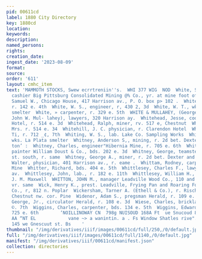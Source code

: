 ```yaml
---
pid: 00611cd
label: 1880 City Directory
key: 1880cd
location: 
keywords: 
description: 
named_persons: 
rights: 
creation_date: 
ingest_date: '2023-08-09'
format: 
source: 
order: '611'
layout: cmhc_item
text: 'MAMMOTH STOCKS, Swew ecrrtreniin''s.  WHI 377 WIG  NOD  White, S. Harrison,
  cashier Big Pittsburg Consolidated Mining @% Co., yr. at mine foot of Yankee Hiil  White,
  Samuel W., Chicago House, 417 Harrison av., P. O. box p> 102 .  White, Thomas W.,
  r. 142 e. 4th  White, W. S., engineer, r, 430 2, 3d  White, W. T., wks. La Plata
  smelter  White, » carpenter, r. 329 e. 5th  WHITE & MULLAHEY, (George G. White and
  John W. Mul- lahey), lawyers, 320 Harrison ay.  Whitehead, Jesse, cook Clarendon
  Hotel, r. 514 e. 3d  Whitehead, Ralph, miner, rv. 517 e, Chestnut  Whitehead, Sarah
  Mrs. r. 514 e. 34  Whitehill, J. C. physician, r. Clarendon Hotel  Whiting, Charles
  Ti, r. 712 _¢, 7th  Whiting, W. S., lab. Lake Co. Sampling Works  Whitman, Charles,
  wks. La Plata smelter  Whitney, Anderson S,, mining, r. 2d bet. Dexter and Washing-
  ton’ :  Whitney, Charles, engineer"Hibernia Mine, r. 705 e. 6th  Whitney, George,
  painter William Doust & Co., bds. 202 e. 3d  Whitney, George, teamster, 414 w. 2d
  st. south, r. same  Whitney, George A., miner, r. 2d bet. Dexter and Washington  Whitney,
  Walter, physician, 401 Harrison av., r. eame .  Whittam, Rodney, carpenter Amie
  Mine  Whitter, Richard, bds. 404 e. 5th  Whittlesey, Charles F., lawyer, 824 Harrison
  av.  Whittlesey, John, lab., r. 182 e. 11th  Whittlesey, William H., lawyer with
  J. M. Maxwell  WHITTON, JOHN M., manager Leadville Wood Co., 110 and 112 w. 7th,
  vr. same  Wick, Henry K., prest. Leadville, Frying Pan and Roaring Forks Wagon Road
  Co., r, 812 n. Poplar  Wickersham, Tarner A. (Ethell & Co.), r. Rische''s Bld’g,
  Chestnut nw. cor. Pine  Widenor, Adam S., pregsman Herald, r. 109 e. 3d  Widenor,
  George, Jr., circulator Herald, r. 108 e. 3d  Wiese, Charles, bricklayer, r. 380
  ©. 7th  Wiggins, Charles, carpenter, bds. 134 e. 5th  Wiggins, Edward, miner, r.
  725 e. 6th        ‘NOILLINOWAY CN  798g NUISOUD 168A Ft  ue Snucoud 86m Ie ELEC
  AA “NT EL            vane ~> a wanintin. a . Fs Window Shatles rive". *Tererag''s°
  145 we Gnescuut st. Bs    '
thumbnail: "/img/derivatives/iiif/images/00611cd/full/250,/0/default.jpg"
full: "/img/derivatives/iiif/images/00611cd/full/1140,/0/default.jpg"
manifest: "/img/derivatives/iiif/00611cd/manifest.json"
collection: directories
---
```


